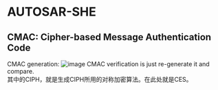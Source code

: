 # AUTOSAR-SHE #

## CMAC: Cipher-based Message Authentication Code ##
CMAC generation:
![image](https://user-images.githubusercontent.com/34599267/177191609-4f11c6e7-2fde-4ec1-b9a7-6c07016c94e5.png)
CMAC verification is just re-generate it and compare.  
其中的CIPH，就是生成CIPH所用的对称加密算法。在此处就是CES。

